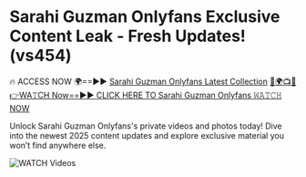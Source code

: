 # Sarahi Guzman Onlyfans Exclusive Content Leak - Fresh Updates! (vs454)

🔥 ACCESS NOW 🌍==►► <a href="https://tinyurl.com/3fjeunct" rel="nofollow">Sarahi Guzman Onlyfans Latest Collection</a></h3>
[🔴🌍📺📱👉WA𝚃CH Now==►► CLICK HERE TO Sarahi Guzman Onlyfans 𝚆𝙰𝚃𝙲𝙷 NOW](https://tinyurl.com/3fjeunct)

Unlock Sarahi Guzman Onlyfans's private videos and photos today! Dive into the newest 2025 content updates and explore exclusive material you won’t find anywhere else.


<a href="https://tinyurl.com/3fjeunct" rel="nofollow" data-target="animated-image.originalLink"><img src="https://camo.githubusercontent.com/8a4f000d20f83aca3bf7ec5f350d767afa0574a8a352519fd8cfa583a6f93a33/68747470733a2f2f692e696d6775722e636f6d2f644a486b345a712e676966" alt="WATCH Videos" data-canonical-src="https://i.imgur.com/dJHk4Zq.gif" style="max-width: 100%; display: inline-block;" data-target="animated-image.originalImage"></a>
